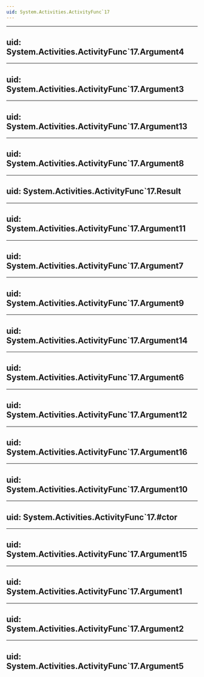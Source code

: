```yaml
---
uid: System.Activities.ActivityFunc`17
---
```


---
uid: System.Activities.ActivityFunc`17.Argument4
---

---
uid: System.Activities.ActivityFunc`17.Argument3
---

---
uid: System.Activities.ActivityFunc`17.Argument13
---

---
uid: System.Activities.ActivityFunc`17.Argument8
---

---
uid: System.Activities.ActivityFunc`17.Result
---

---
uid: System.Activities.ActivityFunc`17.Argument11
---

---
uid: System.Activities.ActivityFunc`17.Argument7
---

---
uid: System.Activities.ActivityFunc`17.Argument9
---

---
uid: System.Activities.ActivityFunc`17.Argument14
---

---
uid: System.Activities.ActivityFunc`17.Argument6
---

---
uid: System.Activities.ActivityFunc`17.Argument12
---

---
uid: System.Activities.ActivityFunc`17.Argument16
---

---
uid: System.Activities.ActivityFunc`17.Argument10
---

---
uid: System.Activities.ActivityFunc`17.#ctor
---

---
uid: System.Activities.ActivityFunc`17.Argument15
---

---
uid: System.Activities.ActivityFunc`17.Argument1
---

---
uid: System.Activities.ActivityFunc`17.Argument2
---

---
uid: System.Activities.ActivityFunc`17.Argument5
---
